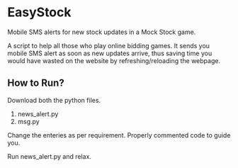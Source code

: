 # EasyStock
Mobile SMS alerts for new stock updates in a Mock Stock game. 

A script to help all those who play online bidding games. It sends you mobile SMS alert as soon as new updates arrive, thus saving time you would have wasted on the website by refreshing/reloading the webpage. 

## How to Run? 
Download both the python files.

1. news_alert.py
2. msg.py

Change the enteries as per requirement. Properly commented code to guide you.

Run news_alert.py and relax. 
